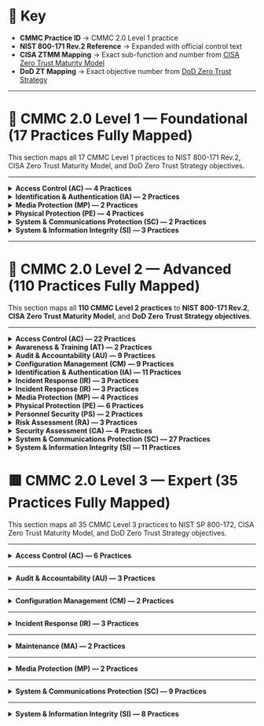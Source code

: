 # 🔑 Key
- **CMMC Practice ID** → CMMC 2.0 Level 1 practice  
- **NIST 800-171 Rev.2 Reference** → Expanded with official control text  
- **CISA ZTMM Mapping** → Exact sub-function and number from [CISA Zero Trust Maturity Model](https://learn.microsoft.com/en-us/security/zero-trust/cisa-zero-trust-maturity-model-intro)  
- **DoD ZT Mapping** → Exact objective number from [DoD Zero Trust Strategy](https://learn.microsoft.com/en-us/security/zero-trust/dod-zero-trust-strategy-intro)

---
  
# 📘 CMMC 2.0 Level 1 — Foundational (17 Practices Fully Mapped)

This section maps all 17 CMMC Level 1 practices to NIST 800-171 Rev.2, CISA Zero Trust Maturity Model, and DoD Zero Trust Strategy objectives.

---

<details><summary><b>Access Control (AC) — 4 Practices</b></summary>
<p>

| CMMC Practice ID | NIST 800-171 Rev.2 Requirement | CISA ZTMM Mapping | DoD Zero Trust Mapping |
|------------------|--------------------------------|-------------------|-------------------------|
| **AC.L1-3.1.1** Limit system access to authorized users | 3.1.1 — Limit system access to authorized users, processes acting on behalf of authorized users, or devices (including other systems). | **Identity 1.1** — Centralized identity stores | **Identity 1.1** — Centralized Identity Stores |
| **AC.L1-3.1.2** Limit system access to processes acting on behalf of authorized users | 3.1.2 — Limit system access to processes acting on behalf of authorized users. | **Workloads 1.1** — Service account & workload authentication | **Apps/Workloads 1.1** — Secure Application Workload Identity |
| **AC.L1-3.1.20** Verify and control/limit connections to external systems | 3.1.20 — Verify and control/limit connections to external systems. | **Networks 1.1** — Boundary enforcement | **Networks 1.1** — Segmentation Enforcement at Boundaries |
| **AC.L1-3.1.22** Control information posted or processed on publicly accessible systems | 3.1.22 — Control information posted or processed on publicly accessible systems. | **Data 1.2** — Data classification and labeling | **Data 1.2** — Labeling & Categorization |

</p>
</details>

<details><summary><b>Identification & Authentication (IA) — 2 Practices</b></summary>
<p>

| CMMC Practice ID | NIST 800-171 Rev.2 Requirement | CISA ZTMM Mapping | DoD Zero Trust Mapping |
|------------------|--------------------------------|-------------------|-------------------------|
| **IA.L1-3.5.1** Identify users before granting access | 3.5.1 — Identify system users, processes acting on behalf of users, or devices before allowing access. | **Identity 1.2** — Identity proofing & basic authentication | **Identity 1.2** — Identity Proofing |
| **IA.L1-3.5.2** Authenticate users using MFA | 3.5.2 — Authenticate (or verify) identities before granting access. | **Identity 2.1** — MFA adoption | **Identity 2.1** — Strong Multi-Factor Authentication |

</p>
</details>

<details><summary><b>Media Protection (MP) — 2 Practices</b></summary>
<p>

| CMMC Practice ID | NIST 800-171 Rev.2 Requirement | CISA ZTMM Mapping | DoD Zero Trust Mapping |
|------------------|--------------------------------|-------------------|-------------------------|
| **MP.L1-3.8.3** Sanitize or destroy media before disposal | 3.8.3 — Sanitize or destroy system media containing FCI before disposal or release. | **Data 1.3** — Data sanitization & lifecycle management | **Data 1.3** — Data Retention & Sanitization |
| **MP.L1-3.8.4** Mark media with necessary safeguarding markings | 3.8.4 — Mark media with necessary CUI/safeguarding markings. | **Data 1.2** — Data labeling & classification | **Data 1.2** — Labeling & Categorization |

</p>
</details>

<details><summary><b>Physical Protection (PE) — 4 Practices</b></summary>
<p>

| CMMC Practice ID | NIST 800-171 Rev.2 Requirement | CISA ZTMM Mapping | DoD Zero Trust Mapping |
|------------------|--------------------------------|-------------------|-------------------------|
| **PE.L1-3.10.1** Limit physical access to systems and environments | 3.10.1 — Limit physical access to organizational systems, equipment, and environments. | **Devices 1.1** — Physical access enforcement | **Devices 1.1** — Physical Access Enforcement |
| **PE.L1-3.10.3** Escort visitors and monitor visitor activity | 3.10.3 — Escort visitors and monitor visitor activity. | **Devices 1.2** — Visitor control & monitoring | **Devices 1.2** — Visitor Control & Monitoring |
| **PE.L1-3.10.4** Maintain audit logs of physical access | 3.10.4 — Maintain audit logs of physical access. | **Visibility 1.1** — Physical/logical audit logging | **Visibility 1.1** — Audit Logging |
| **PE.L1-3.10.5** Control and manage physical access devices | 3.10.5 — Control and manage physical access devices. | **Devices 1.3** — Access device management | **Devices 1.3** — Physical Access Device Mgmt |

</p>
</details>

<details><summary><b>System & Communications Protection (SC) — 2 Practices</b></summary>
<p>

| CMMC Practice ID | NIST 800-171 Rev.2 Requirement | CISA ZTMM Mapping | DoD Zero Trust Mapping |
|------------------|--------------------------------|-------------------|-------------------------|
| **SC.L1-3.13.1** Monitor, control, and protect communications | 3.13.1 — Monitor, control, and protect organizational communications at external and key internal boundaries. | **Networks 1.2** — Secure communications & traffic inspection | **Networks 1.2** — Secure Comms Mgmt |
| **SC.L1-3.13.5** Use subnetworks for public system components | 3.13.5 — Implement subnetworks for publicly accessible system components. | **Networks 1.3** — Network segmentation/zoning | **Networks 1.3** — DMZs & Segmentation |

</p>
</details>

<details><summary><b>System & Information Integrity (SI) — 3 Practices</b></summary>
<p>

| CMMC Practice ID | NIST 800-171 Rev.2 Requirement | CISA ZTMM Mapping | DoD Zero Trust Mapping |
|------------------|--------------------------------|-------------------|-------------------------|
| **SI.L1-3.14.1** Identify, report, and correct flaws | 3.14.1 — Identify, report, and correct information and system flaws in a timely manner. | **Visibility 1.2** — Vulnerability visibility & patching | **Visibility 1.2** — Vulnerability Mgmt |
| **SI.L1-3.14.2** Provide protection from malicious code | 3.14.2 — Provide protection from malicious code at system boundaries and endpoints. | **Devices 1.4** — Endpoint/AV protection | **Devices 1.4** — Malware Protection |
| **SI.L1-3.14.5** Perform periodic scans and real-time protection | 3.14.5 — Perform periodic scans and real-time protection of files from malicious code. | **Devices 1.5** — Endpoint scanning & EDR | **Devices 1.5** — Real-Time Endpoint Protection |

</p>
</details>


---



# 📗 CMMC 2.0 Level 2 — Advanced (110 Practices Fully Mapped)

This section maps all **110 CMMC Level 2 practices** to **NIST 800-171 Rev.2**, **CISA Zero Trust Maturity Model**, and **DoD Zero Trust Strategy objectives**.

---

<details><summary><b>Access Control (AC) — 22 Practices</b></summary>
<p>

| CMMC Practice ID | NIST 800-171 Rev.2 Requirement | CISA ZTMM Mapping | DoD Zero Trust Mapping |
|------------------|--------------------------------|-------------------|-------------------------|
| **AC.L2-3.1.3** Control the flow of CUI | 3.1.3 — Control the flow of CUI in information systems. | **Data 1.1** — Data Flow Protections | **Data 1.1** — Controlled Data Flow |
| **AC.L2-3.1.4** Separate duties of individuals | 3.1.4 — Separate the duties of individuals to reduce risk of collusion. | **Identity 2.2** — Least Privilege Enforcement | **Identity 2.2** — Role-Based Access Controls |
| **AC.L2-3.1.5** Employ least privilege | 3.1.5 — Employ the principle of least privilege. | **Identity 2.2** — Least Privilege Enforcement | **Identity 2.2** — Privileged Access Controls |
| **AC.L2-3.1.6** Use non-privileged accounts | 3.1.6 — Use non-privileged accounts or roles when accessing non-security functions. | **Identity 2.3** — Privilege Separation | **Identity 2.3** — Admin vs User Separation |
| **AC.L2-3.1.7** Prevent non-privileged users from executing privileged functions | 3.1.7 — Prevent non-privileged users from executing privileged functions. | **Identity 2.4** — Privileged Activity Monitoring | **Identity 2.4** — Privileged Function Monitoring |
| **AC.L2-3.1.8** Limit unsuccessful logon attempts | 3.1.8 — Limit unsuccessful logon attempts. | **Identity 1.3** — Session Protections | **Identity 1.3** — Account Lockout Controls |
| **AC.L2-3.1.9** Provide privacy/security notices | 3.1.9 — Provide privacy/security notices consistent with law. | **Visibility 1.3** — User Awareness | **Visibility 1.3** — User Notification/Audit |
| **AC.L2-3.1.10** Use session lock | 3.1.10 — Use session lock with pattern-hiding displays. | **Devices 1.6** — Session Timeout Enforcement | **Devices 1.6** — Idle Timeout Enforcement |
| **AC.L2-3.1.11** Terminate session after inactivity | 3.1.11 — Terminate sessions after inactivity. | **Identity 1.3** — Session Management | **Identity 1.3** — Session Termination Controls |
| **AC.L2-3.1.12** Monitor/control remote sessions | 3.1.12 — Monitor/control remote access. | **Networks 2.1** — Secure Remote Access | **Networks 2.1** — Remote Access Controls |
| **AC.L2-3.1.13** Encrypt remote access | 3.1.13 — Use cryptography to protect remote access. | **Data 2.1** — Encryption of Data in Transit | **Data 2.1** — Encrypted Remote Access |
| **AC.L2-3.1.14** Route remote access via managed points | 3.1.14 — Route remote access through managed access points. | **Networks 2.2** — Controlled Ingress/Egress | **Networks 2.2** — Remote Gateway Enforcement |
| **AC.L2-3.1.15** Authorize remote privileged commands | 3.1.15 — Authorize remote execution of privileged commands. | **Identity 2.4** — Privileged Session Monitoring | **Identity 2.4** — Remote Privileged Control |
| **AC.L2-3.1.16** Authorize wireless access | 3.1.16 — Authorize wireless access prior to connections. | **Networks 1.4** — Wireless Access Controls | **Networks 1.4** — Wireless Access Enforcement |
| **AC.L2-3.1.17** Protect wireless with auth/encryption | 3.1.17 — Protect wireless access using auth & encryption. | **Networks 2.3** — Wireless Encryption Enforcement | **Networks 2.3** — Secure Wireless Controls |
| **AC.L2-3.1.18** Control connection of mobile devices | 3.1.18 — Control connection of mobile devices. | **Devices 2.1** — Mobile Device Protections | **Devices 2.1** — Mobile Device Access Control |
| **AC.L2-3.1.19** Encrypt CUI on mobile devices | 3.1.19 — Encrypt CUI on mobile devices. | **Data 2.2** — Mobile Data Encryption | **Data 2.2** — Encrypted Mobile Storage |
| **AC.L2-3.1.21** Limit use of portable storage | 3.1.21 — Limit use of portable storage devices. | **Data 2.3** — Removable Media Protections | **Data 2.3** — Portable Media Controls |
| **AC.L2-3.1.23** Control remote access methods | 3.1.23 — Control remote access methods. | **Networks 2.4** — Remote Access Enforcement | **Networks 2.4** — Remote Access Enforcement |
| **AC.L2-3.1.24** Authorize remote access | 3.1.24 — Authorize remote access prior to connection. | **Networks 2.5** — Remote Access Authorization | **Networks 2.5** — Remote Access Authorization |
| **AC.L2-3.1.25** Separate tunneling mechanisms | 3.1.25 — Separate user and device tunneling mechanisms. | **Networks 2.6** — Tunnel Separation | **Networks 2.6** — Tunneling Separation |
| **AC.L2-3.1.26** Employ cryptographic separation | 3.1.26 — Employ cryptographic separation for remote sessions. | **Data 2.4** — Advanced Encryption Protections | **Data 2.4** — Cryptographic Session Isolation |

</p>
</details>

<details><summary><b>Awareness & Training (AT) — 2 Practices</b></summary>
<p>

| CMMC Practice ID | NIST 800-171 Rev.2 Requirement | CISA ZTMM Mapping | DoD Zero Trust Mapping |
|------------------|--------------------------------|-------------------|-------------------------|
| **AT.L2-3.2.1** Ensure awareness training | 3.2.1 — Ensure managers, system admins, and users are aware of security risks. | **Visibility 1.4** — Awareness & Training | **Visibility 1.4** — Workforce Cyber Awareness |
| **AT.L2-3.2.2** Role-specific security training | 3.2.2 — Ensure personnel are adequately trained to perform their duties. | **Visibility 1.5** — Role-Based Awareness | **Visibility 1.5** — Role-Based Cyber Training |

</p>
</details>

<details><summary><b>Audit & Accountability (AU) — 9 Practices</b></summary>
<p>

| CMMC Practice ID | NIST 800-171 Rev.2 Requirement | CISA ZTMM Mapping | DoD Zero Trust Mapping |
|------------------|--------------------------------|-------------------|-------------------------|
| **AU.L2-3.3.1** Create, protect, and retain audit records | 3.3.1 — Create and retain system audit records to enable monitoring, analysis, investigation, and reporting. | **Visibility 1.1** — Audit logging and visibility | **Visibility 1.1** — Enterprise Audit & Logging |
| **AU.L2-3.3.2** Ensure individual accountability in audit records | 3.3.2 — Ensure that audit records contain information to establish individual accountability. | **Visibility 1.2** — Correlation of user activity | **Visibility 1.2** — Individual Accountability in Logs |
| **AU.L2-3.3.3** Review and update audit events | 3.3.3 — Review and update audited events periodically. | **Visibility 1.3** — Continuous monitoring | **Visibility 1.3** — Audit Event Governance |
| **AU.L2-3.3.4** Alert in response to audit processing failures | 3.3.4 — Alert in the event of audit processing failures. | **Visibility 2.1** — Real-time alerting | **Visibility 2.1** — Audit Failure Detection |
| **AU.L2-3.3.5** Correlate audit review and analysis | 3.3.5 — Correlate audit review, analysis, and reporting processes for indications of misuse. | **Visibility 2.2** — Centralized log correlation | **Visibility 2.2** — SIEM & Correlation |
| **AU.L2-3.3.6** Provide audit reduction and report generation | 3.3.6 — Provide audit reduction and report generation to support investigations. | **Visibility 2.3** — Audit reporting capabilities | **Visibility 2.3** — Log Analytics & Reporting |
| **AU.L2-3.3.7** Provide audit record reduction before long-term storage | 3.3.7 — Provide audit reduction and record storage management before long-term storage. | **Visibility 2.4** — Audit lifecycle management | **Visibility 2.4** — Log Retention & Storage Controls |
| **AU.L2-3.3.8** Protect audit information | 3.3.8 — Protect audit information and tools from unauthorized access. | **Data 1.1** — Protect sensitive data (logs) | **Data 1.1** — Log Protection & Security |
| **AU.L2-3.3.9** Limit management of audit logging | 3.3.9 — Limit management of audit logging functionality to privileged users. | **Identity 2.4** — Privileged session management | **Identity 2.4** — Admin-only Log Management |

</p>
</details>

<details><summary><b>Configuration Management (CM) — 9 Practices</b></summary>
<p>

| CMMC Practice ID | NIST 800-171 Rev.2 Requirement | CISA ZTMM Mapping | DoD Zero Trust Mapping |
|------------------|--------------------------------|-------------------|-------------------------|
| **CM.L2-3.4.1** Establish and maintain baseline configuration | 3.4.1 — Establish and maintain baseline configurations and inventories of organizational systems. | **Devices 1.1** — Asset inventory & baseline mgmt | **Devices 1.1** — Baseline Configuration Enforcement |
| **CM.L2-3.4.2** Establish and enforce security configuration settings | 3.4.2 — Establish and enforce security configuration settings for IT products. | **Devices 1.2** — Secure baseline enforcement | **Devices 1.2** — Hardened Configuration Standards |
| **CM.L2-3.4.3** Track, review, and approve/disapprove system changes | 3.4.3 — Track, review, approve, or disapprove changes to organizational systems. | **Visibility 1.2** — Change tracking | **Visibility 1.2** — Configuration Change Auditing |
| **CM.L2-3.4.4** Analyze security impact of changes | 3.4.4 — Analyze the security impact of changes prior to implementation. | **Visibility 1.3** — Risk-based change control | **Visibility 1.3** — Security Impact Analysis |
| **CM.L2-3.4.5** Define, document, approve, and enforce access restrictions associated with changes | 3.4.5 — Define, document, approve, and enforce access restrictions associated with system changes. | **Identity 2.2** — Privileged access enforcement | **Identity 2.2** — Change Authorization Controls |
| **CM.L2-3.4.6** Employ least functionality | 3.4.6 — Employ the principle of least functionality by configuring systems to provide only essential capabilities. | **Workloads 1.1** — Application/service hardening | **Apps/Workloads 1.1** — Least Functionality Enforcement |
| **CM.L2-3.4.7** Restrict use of nonessential functions | 3.4.7 — Restrict, disable, or prevent use of nonessential functions, ports, protocols, and services. | **Networks 1.2** — Restrict nonessential services | **Networks 1.2** — Protocol/Port Control |
| **CM.L2-3.4.8** Apply deny-by-exception policy to prevent unauthorized software execution | 3.4.8 — Apply deny-all, permit-by-exception policy to prevent unauthorized software execution. | **Devices 2.3** — Application allowlisting | **Devices 2.3** — Whitelisting & App Control |
| **CM.L2-3.4.9** Control and monitor user-installed software | 3.4.9 — Control and monitor the use of user-installed software. | **Devices 2.4** — Software execution monitoring | **Devices 2.4** — Unauthorized Software Control |

</p>
</details>

<details><summary><b>Identification & Authentication (IA) — 11 Practices</b></summary>
<p>

| CMMC Practice ID | NIST 800-171 Rev.2 Requirement | CISA ZTMM Mapping | DoD Zero Trust Mapping |
|------------------|--------------------------------|-------------------|-------------------------|
| **IA.L2-3.5.3** Use multifactor authentication for local and network access | 3.5.3 — Use multifactor authentication for local and network access to privileged and non-privileged accounts. | **Identity 2.1** — MFA adoption | **Identity 2.1** — Strong MFA Enforcement |
| **IA.L2-3.5.4** Employ replay-resistant authentication mechanisms | 3.5.4 — Employ replay-resistant authentication mechanisms for network access. | **Identity 2.5** — Replay resistance | **Identity 2.5** — Replay-Resistant Authentication |
| **IA.L2-3.5.5** Prevent reuse of identifiers for a defined period | 3.5.5 — Prevent reuse of identifiers for a defined period. | **Identity 1.4** — Account lifecycle mgmt | **Identity 1.4** — Identifier Management |
| **IA.L2-3.5.6** Disable identifiers after period of inactivity | 3.5.6 — Disable identifiers after a defined period of inactivity. | **Identity 1.4** — Account lifecycle mgmt | **Identity 1.4** — Account Deactivation Controls |
| **IA.L2-3.5.7** Enforce password complexity and change of characters | 3.5.7 — Enforce a minimum password complexity and change of characters when new passwords are created. | **Identity 1.5** — Credential strength | **Identity 1.5** — Password Complexity Enforcement |
| **IA.L2-3.5.8** Prohibit password reuse for a number of generations | 3.5.8 — Prohibit password reuse for a specified number of generations. | **Identity 1.5** — Credential lifecycle mgmt | **Identity 1.5** — Password Reuse Prevention |
| **IA.L2-3.5.9** Allow temporary password use with immediate change requirement | 3.5.9 — Allow temporary password use only with immediate change requirement. | **Identity 1.6** — Temporary credential issuance | **Identity 1.6** — Temporary Password Enforcement |
| **IA.L2-3.5.10** Store and transmit only cryptographically-protected passwords | 3.5.10 — Store and transmit only cryptographically-protected passwords. | **Data 2.1** — Protect credentials in transit/storage | **Data 2.1** — Credential Encryption |
| **IA.L2-3.5.11** Obscure feedback of authentication information | 3.5.11 — Obscure feedback of authentication information during entry. | **Identity 1.7** — Authentication UX protections | **Identity 1.7** — Credential Input Protection |
| **IA.L2-3.5.12** Use cryptographic modules that comply with FIPS standards | 3.5.12 — Use FIPS-validated cryptographic modules when used to protect information. | **Data 2.5** — Use of FIPS 140-validated crypto | **Data 2.5** — FIPS-Compliant Cryptography |
| **IA.L2-3.5.13** Ensure cryptographic modules are up to date | 3.5.13 — Ensure cryptographic modules are up to date and replaced when revoked/compromised. | **Data 2.5** — Cryptographic module validation | **Data 2.5** — Approved Crypto Module Mgmt |

</p>
</details>

<details><summary><b>Incident Response (IR) — 3 Practices</b></summary>
<p>

| CMMC Practice ID | NIST 800-171 Rev.2 Requirement | CISA ZTMM Mapping | DoD Zero Trust Mapping |
|------------------|--------------------------------|-------------------|-------------------------|
| **IR.L2-3.6.1** Establish an operational incident-handling capability | 3.6.1 — Establish an operational incident-handling capability for organizational systems that includes preparation, detection, analysis, containment, recovery, and user response activities. | **Visibility 2.1** — Incident detection & response | **Visibility 2.1** — Incident Response Program |
| **IR.L2-3.6.2** Track, document, and report incidents to appropriate officials | 3.6.2 — Track, document, and report incidents to organizational officials and/or authorities. | **Visibility 2.2** — Incident tracking & reporting | **Visibility 2.2** — Incident Documentation & Reporting |
| **IR.L2-3.6.3** Test the organizational incident response capability | 3.6.3 — Test the organizational incident response capability. | **Visibility 2.3** — Response exercises & simulations | **Visibility 2.3** — IR Capability Testing |

</p>
</details>

<details><summary><b>Incident Response (IR) — 3 Practices</b></summary>
<p>

| CMMC Practice ID | NIST 800-171 Rev.2 Requirement | CISA ZTMM Mapping | DoD Zero Trust Mapping |
|------------------|--------------------------------|-------------------|-------------------------|
| **IR.L2-3.6.1** Establish an operational incident-handling capability | 3.6.1 — Establish an operational incident-handling capability for organizational systems that includes preparation, detection, analysis, containment, recovery, and user response activities. | **Visibility 2.1** — Incident detection & response | **Visibility 2.1** — Incident Response Program |
| **IR.L2-3.6.2** Track, document, and report incidents to appropriate officials | 3.6.2 — Track, document, and report incidents to organizational officials and/or authorities. | **Visibility 2.2** — Incident tracking & reporting | **Visibility 2.2** — Incident Documentation & Reporting |
| **IR.L2-3.6.3** Test the organizational incident response capability | 3.6.3 — Test the organizational incident response capability. | **Visibility 2.3** — Response exercises & simulations | **Visibility 2.3** — IR Capability Testing |

</p>
</details>

<details><summary><b>Media Protection (MP) — 4 Practices</b></summary>
<p>

| CMMC Practice ID | NIST 800-171 Rev.2 Requirement | CISA ZTMM Mapping | DoD Zero Trust Mapping |
|------------------|--------------------------------|-------------------|-------------------------|
| **MP.L2-3.8.1** Protect system media, both paper and digital | 3.8.1 — Protect (i.e., physically control and securely store) system media containing CUI, both paper and digital. | **Data 1.1** — Data storage protections | **Data 1.1** — CUI Media Protection |
| **MP.L2-3.8.2** Limit access to CUI on system media | 3.8.2 — Limit access to CUI on system media to authorized users. | **Identity 2.2** — Least privilege enforcement | **Identity 2.2** — Media Access Controls |
| **MP.L2-3.8.5** Control the use of removable media on systems | 3.8.5 — Control the use of removable media on system components. | **Data 2.3** — Removable media protections | **Data 2.3** — Portable Media Control |
| **MP.L2-3.8.6** Prohibit the use of portable storage devices when nonessential | 3.8.6 — Prohibit the use of portable storage devices when such devices have no identifiable business purpose. | **Data 2.3** — Media usage enforcement | **Data 2.3** — Prohibited Media Enforcement |

</p>
</details>

<details><summary><b>Physical Protection (PE) — 6 Practices</b></summary>
<p>

| CMMC Practice ID | NIST 800-171 Rev.2 Requirement | CISA ZTMM Mapping | DoD Zero Trust Mapping |
|------------------|--------------------------------|-------------------|-------------------------|
| **PE.L2-3.10.2** Protect and monitor physical facility and support infrastructure | 3.10.2 — Protect and monitor the physical facility and support infrastructure for organizational systems. | **Devices 1.1** — Facility and environmental controls | **Devices 1.1** — Facility & Infrastructure Protection |
| **PE.L2-3.10.6** Enforce physical access authorizations | 3.10.6 — Enforce physical access authorizations for organizational systems. | **Identity 1.2** — Physical identity validation | **Identity 1.2** — Physical Access Authorization |
| **PE.L2-3.10.7** Maintain physical access records | 3.10.7 — Maintain visitor access records to organizational facilities. | **Visibility 1.1** — Access audit logging | **Visibility 1.1** — Physical Access Logging |
| **PE.L2-3.10.8** Control physical access to media | 3.10.8 — Control physical access to media containing CUI. | **Data 1.1** — Data protection | **Data 1.1** — Physical Media Protection |
| **PE.L2-3.10.9** Protect and control physical access devices | 3.10.9 — Protect and control physical access devices. | **Devices 1.3** — Device security | **Devices 1.3** — Physical Access Device Control |
| **PE.L2-3.10.10** Escort visitors and monitor visitor activity in facilities with CUI | 3.10.10 — Escort visitors and monitor visitor activity in facilities with organizational systems containing CUI. | **Devices 1.2** — Visitor monitoring | **Devices 1.2** — Visitor Escort & Monitoring |

</p>
</details>

<details><summary><b>Personnel Security (PS) — 2 Practices</b></summary>
<p>

| CMMC Practice ID | NIST 800-171 Rev.2 Requirement | CISA ZTMM Mapping | DoD Zero Trust Mapping |
|------------------|--------------------------------|-------------------|-------------------------|
| **PS.L2-3.9.1** Screen individuals prior to authorizing access to systems containing CUI | 3.9.1 — Screen individuals prior to authorizing access to organizational systems containing CUI. | **Identity 1.2** — Identity proofing | **Identity 1.2** — Personnel Vetting & Access Authorization |
| **PS.L2-3.9.2** Ensure CUI access is removed upon termination or transfer | 3.9.2 — Ensure that CUI system access is removed when personnel are terminated or transferred. | **Identity 1.4** — Account lifecycle management | **Identity 1.4** — Timely Deprovisioning |

</p>
</details>

<details><summary><b>Risk Assessment (RA) — 3 Practices</b></summary>
<p>

| CMMC Practice ID | NIST 800-171 Rev.2 Requirement | CISA ZTMM Mapping | DoD Zero Trust Mapping |
|------------------|--------------------------------|-------------------|-------------------------|
| **RA.L2-3.11.1** Periodically assess risk to organizational operations | 3.11.1 — Periodically assess the risk to organizational operations, assets, and individuals. | **Visibility 2.1** — Risk-based monitoring | **Visibility 2.1** — Risk Assessments & Reviews |
| **RA.L2-3.11.2** Scan for vulnerabilities in systems and applications | 3.11.2 — Scan for vulnerabilities in organizational systems and applications periodically and when new vulnerabilities are identified. | **Visibility 2.2** — Vulnerability scanning | **Visibility 2.2** — Vulnerability Scanning & Management |
| **RA.L2-3.11.3** Remediate vulnerabilities in a timely manner | 3.11.3 — Remediate vulnerabilities in organizational systems in a timely manner. | **Visibility 2.3** — Remediation tracking | **Visibility 2.3** — Vulnerability Remediation |

</p>
</details>

<details><summary><b>Security Assessment (CA) — 4 Practices</b></summary>
<p>

| CMMC Practice ID | NIST 800-171 Rev.2 Requirement | CISA ZTMM Mapping | DoD Zero Trust Mapping |
|------------------|--------------------------------|-------------------|-------------------------|
| **CA.L2-3.12.1** Periodically assess security controls for effectiveness | 3.12.1 — Periodically assess the security controls in organizational systems to determine effectiveness. | **Visibility 2.4** — Continuous control validation | **Visibility 2.4** — Security Control Assessments |
| **CA.L2-3.12.2** Develop and implement plans of action to correct deficiencies | 3.12.2 — Develop and implement plans of action to correct deficiencies and reduce vulnerabilities. | **Visibility 3.1** — Remediation planning & tracking | **Visibility 3.1** — POA&M Management |
| **CA.L2-3.12.3** Monitor security controls on an ongoing basis | 3.12.3 — Monitor security controls on an ongoing basis to ensure continued effectiveness. | **Visibility 3.2** — Ongoing monitoring & assessment | **Visibility 3.2** — Continuous Monitoring |
| **CA.L2-3.12.4** Develop, document, and periodically update system security plans | 3.12.4 — Develop, document, and periodically update system security plans describing system boundaries, environments, and controls. | **Visibility 3.3** — Documentation & governance | **Visibility 3.3** — Security Plan Management |

</p>
</details>

<details><summary><b>System & Communications Protection (SC) — 27 Practices</b></summary>
<p>

| CMMC Practice ID | NIST 800-171 Rev.2 Requirement | CISA ZTMM Mapping | DoD Zero Trust Mapping |
|------------------|--------------------------------|-------------------|-------------------------|
| **SC.L2-3.13.2** Separate user functionality from system management | 3.13.2 — Separate user functionality from system management functions. | **Identity 2.3** — Separation of duties | **Identity 2.3** — User/Admin Role Separation |
| **SC.L2-3.13.3** Deny network traffic by default, allow by exception | 3.13.3 — Deny network traffic by default and allow by exception. | **Networks 1.1** — Boundary enforcement | **Networks 1.1** — Default Deny / Allow by Exception |
| **SC.L2-3.13.4** Prevent remote activation of collaborative tools | 3.13.4 — Prevent remote activation of collaborative computing devices. | **Devices 2.5** — Endpoint collaboration controls | **Devices 2.5** — Collaboration Tool Controls |
| **SC.L2-3.13.6** Use cryptography to protect confidentiality of remote access sessions | 3.13.6 — Employ cryptographic mechanisms to protect confidentiality of remote sessions. | **Data 2.1** — Data-in-transit encryption | **Data 2.1** — Encrypted Remote Sessions |
| **SC.L2-3.13.7** Prevent split tunneling for remote devices | 3.13.7 — Prevent split tunneling for remote devices. | **Networks 2.6** — Tunnel separation | **Networks 2.6** — Split Tunnel Prevention |
| **SC.L2-3.13.8** Implement cryptographic protections for VoIP | 3.13.8 — Implement cryptographic mechanisms to protect confidentiality of VoIP communications. | **Data 2.1** — Encrypted communications | **Data 2.1** — VoIP Encryption |
| **SC.L2-3.13.9** Terminate session after inactivity | 3.13.9 — Terminate network connections after defined inactivity. | **Identity 1.3** — Session management | **Identity 1.3** — Connection Termination |
| **SC.L2-3.13.10** Protect confidentiality of CUI at rest | 3.13.10 — Employ cryptographic mechanisms to protect CUI at rest. | **Data 2.2** — Data-at-rest encryption | **Data 2.2** — Encryption for CUI Storage |
| **SC.L2-3.13.11** Employ FIPS-validated cryptography | 3.13.11 — Employ FIPS-validated cryptographic modules when used to protect CUI. | **Data 2.5** — FIPS crypto enforcement | **Data 2.5** — FIPS-Validated Cryptography |
| **SC.L2-3.13.12** Prohibit remote activation of sensors/cameras without user consent | 3.13.12 — Prohibit remote activation of collaborative devices like cameras or mics. | **Devices 2.5** — Endpoint collaboration controls | **Devices 2.5** — Sensor/Camera Access Controls |
| **SC.L2-3.13.13** Control cryptographic keys | 3.13.13 — Control and manage cryptographic keys for cryptography employed in organizational systems. | **Data 2.5** — Key management practices | **Data 2.5** — Cryptographic Key Mgmt |
| **SC.L2-3.13.14** Establish and manage cryptographic key lifecycles | 3.13.14 — Establish key lifecycles, revocation, and renewal. | **Data 2.5** — Key lifecycle management | **Data 2.5** — Key Lifecycle Enforcement |
| **SC.L2-3.13.15** Use cryptographic methods to protect network integrity | 3.13.15 — Employ cryptographic methods to protect integrity of remote sessions. | **Data 2.1** — Data-in-transit protections | **Data 2.1** — Encrypted Session Integrity |
| **SC.L2-3.13.16** Protect system from malicious code at boundaries | 3.13.16 — Implement protection against malicious code at system boundaries. | **Devices 1.4** — Malware protections | **Devices 1.4** — Boundary Malware Protection |
| **SC.L2-3.13.17** Protect system from denial-of-service attacks | 3.13.17 — Implement mechanisms to protect against DoS attacks. | **Networks 2.7** — Network resilience | **Networks 2.7** — DoS Protection |
| **SC.L2-3.13.18** Limit use of external systems | 3.13.18 — Limit use of external systems for organizational purposes. | **Networks 2.8** — External system governance | **Networks 2.8** — External System Restrictions |
| **SC.L2-3.13.19** Control communications at system boundaries | 3.13.19 — Control communications at external and key internal boundaries. | **Networks 1.1** — Boundary protection | **Networks 1.1** — Boundary Communications Control |
| **SC.L2-3.13.20** Use secure DNS resolution | 3.13.20 — Use secure domain name system (DNS) resolution services. | **Networks 2.9** — Secure name resolution | **Networks 2.9** — DNS Security Controls |
| **SC.L2-3.13.21** Protect integrity of transmitted information | 3.13.21 — Protect the integrity of transmitted information. | **Data 2.1** — Integrity protections | **Data 2.1** — Transmission Integrity Controls |
| **SC.L2-3.13.22** Separate user functionality from system management functions across network | 3.13.22 — Separate management functions across logical/physical boundaries. | **Identity 2.3** — Separation of duties | **Identity 2.3** — Management Function Segmentation |
| **SC.L2-3.13.23** Implement cryptographic protections for wireless communications | 3.13.23 — Employ cryptographic mechanisms to protect confidentiality of wireless communications. | **Networks 2.3** — Wireless encryption enforcement | **Networks 2.3** — Secure Wireless Crypto |
| **SC.L2-3.13.24** Implement subnetworks for publicly accessible system components | 3.13.24 — Implement subnetworks for publicly accessible system components. | **Networks 1.3** — Network segmentation | **Networks 1.3** — DMZs & Segregation |
| **SC.L2-3.13.25** Employ cryptographic separation for network traffic | 3.13.25 — Employ cryptographic separation for network traffic. | **Data 2.4** — Advanced crypto separation | **Data 2.4** — Encrypted Traffic Separation |
| **SC.L2-3.13.26** Implement boundary protections for shared networks | 3.13.26 — Implement boundary protections for shared networks. | **Networks 2.10** — Shared boundary controls | **Networks 2.10** — Multi-Tenant Boundary Protection |
| **SC.L2-3.13.27** Use cryptographic modules that comply with FIPS standards for CUI | 3.13.27 — Use FIPS-compliant crypto for CUI. | **Data 2.5** — FIPS crypto enforcement | **Data 2.5** — FIPS-Compliant CUI Encryption |
| **SC.L2-3.13.28** Employ advanced protections for mobile code | 3.13.28 — Implement security controls to manage mobile code. | **Devices 2.8** — Mobile code protections | **Devices 2.8** — Mobile Code Security |
| **SC.L2-3.13.29** Protect systems from externally controlled mobile code | 3.13.29 — Implement protections for mobile code controlled externally. | **Devices 2.8** — Mobile code protections | **Devices 2.8** — External Mobile Code Protections |

</p>
</details>

<details><summary><b>System & Information Integrity (SI) — 11 Practices</b></summary>
<p>

| CMMC Practice ID | NIST 800-171 Rev.2 Requirement | CISA ZTMM Mapping | DoD Zero Trust Mapping |
|------------------|--------------------------------|-------------------|-------------------------|
| **SI.L2-3.14.3** Monitor system security alerts and advisories | 3.14.3 — Monitor security alerts and take action upon receipt. | **Visibility 2.1** — Threat intel integration | **Visibility 2.1** — Threat Intel & Alerts |
| **SI.L2-3.14.4** Update malicious code protection mechanisms | 3.14.4 — Update malicious code protection mechanisms periodically. | **Devices 1.4** — Endpoint protection updates | **Devices 1.4** — Malware Protection Updates |
| **SI.L2-3.14.6** Monitor system security alerts and take appropriate action | 3.14.6 — Monitor system security alerts and advisories and take appropriate actions. | **Visibility 2.2** — Centralized monitoring | **Visibility 2.2** — Security Monitoring & Alerts |
| **SI.L2-3.14.7** Identify unauthorized use of systems | 3.14.7 — Identify and report unauthorized use of organizational systems. | **Visibility 2.3** — Anomaly detection | **Visibility 2.3** — Unauthorized Use Detection |
| **SI.L2-3.14.8** Perform periodic scans of systems | 3.14.8 — Perform periodic scans of organizational systems and real-time scans of files. | **Devices 1.5** — Endpoint scanning & EDR | **Devices 1.5** — Vulnerability & Malware Scanning |
| **SI.L2-3.14.9** Protect against malicious email code | 3.14.9 — Protect against malicious code through email protections. | **Devices 1.4** — Malware protections | **Devices 1.4** — Email Malware Protection |
| **SI.L2-3.14.10** Detect and respond to system flaws | 3.14.10 — Identify, report, and correct information system flaws in a timely manner. | **Visibility 2.4** — Vulnerability management | **Visibility 2.4** — System Flaw Remediation |
| **SI.L2-3.14.11** Employ spam protection mechanisms | 3.14.11 — Employ spam protection mechanisms at system entry points. | **Devices 2.6** — Anti-spam protections | **Devices 2.6** — Email Spam Controls |
| **SI.L2-3.14.12** Monitor inbound and outbound communications | 3.14.12 — Monitor inbound and outbound communications traffic for unusual activity. | **Networks 2.7** — Network traffic monitoring | **Networks 2.7** — Comms Traffic Monitoring |
| **SI.L2-3.14.13** Control and monitor mobile code | 3.14.13 — Control and monitor the use of mobile code. | **Devices 2.8** — Mobile code controls | **Devices 2.8** — Mobile Code Security |
| **SI.L2-3.14.14** Detect and respond to attacks | 3.14.14 — Detect and respond to system attacks. | **Visibility 3.1** — Threat detection & response | **Visibility 3.1** — Incident Detection & Response |

</p>
</details>

# 🟥 CMMC 2.0 Level 3 — Expert (35 Practices Fully Mapped)

This section maps all 35 CMMC Level 3 practices to NIST SP 800-172, CISA Zero Trust Maturity Model, and DoD Zero Trust Strategy objectives.


---

<details><summary><b>Access Control (AC) — 6 Practices</b></summary>
<p>

| CMMC Practice ID | NIST 800-172 Requirement | CISA ZTMM Mapping | DoD Zero Trust Mapping |
|------------------|---------------------------|-------------------|-------------------------|
| **AC.L3-3.1.27** Require risk-based, adaptive access enforcement | 172-3.1.x — Enforce dynamic, risk-based access control. | **Identity 3.1** — Adaptive policy enforcement | **Identity 3.1** — Risk-Adaptive Access |
| **AC.L3-3.1.28** Dual authorization for privileged actions | 172-3.1.x — Require dual authorization for privileged/high-risk transactions. | **Identity 3.2** — Privileged session approval | **Identity 3.2** — Dual-Control Access |
| **AC.L3-3.1.29** Employ hardware-backed authenticators | 172-3.1.x — Require hardware tokens/PKI for privileged accounts. | **Identity 3.3** — PKI / FIDO2 enforcement | **Identity 3.3** — Hardware-Backed AuthN |
| **AC.L3-3.1.30** Time-bound, context-sensitive access | 172-3.1.x — Grant access based on time, location, or mission need. | **Identity 3.4** — Contextual adaptive access | **Identity 3.4** — Mission-Context Access |
| **AC.L3-3.1.31** Employ data-centric access controls | 172-3.1.x — Apply protections directly at the data level. | **Data 3.1** — Attribute-based access | **Data 3.1** — Data-Centric Controls |
| **AC.L3-3.1.32** Segment admin functions into isolated environments | 172-3.1.x — Use administrative enclaves for privileged operations. | **Workloads 3.1** — Admin isolation | **Workloads 3.1** — Privileged Admin Enclaves |

</p>
</details>

---

<details><summary><b>Audit & Accountability (AU) — 3 Practices</b></summary>
<p>

| CMMC Practice ID | NIST 800-172 Requirement | CISA ZTMM Mapping | DoD Zero Trust Mapping |
|------------------|---------------------------|-------------------|-------------------------|
| **AU.L3-3.3.10** Correlate audit data with external threat intel | 172-3.3.x — Integrate audit logs with threat intelligence feeds. | **Visibility 3.1** — Threat intel-driven detection | **Visibility 3.1** — Intel-Based Correlation |
| **AU.L3-3.3.11** Automate cross-domain monitoring | 172-3.3.x — Automate collection/analysis across domains. | **Visibility 3.2** — Cross-domain monitoring | **Visibility 3.2** — Enterprise Threat Hunting |
| **AU.L3-3.3.12** Employ deception to detect adversaries | 172-3.3.x — Use honeypots/deception for APT detection. | **Visibility 3.3** — Deception technologies | **Visibility 3.3** — Adversary Engagement |

</p>
</details>

---

<details><summary><b>Configuration Management (CM) — 2 Practices</b></summary>
<p>

| CMMC Practice ID | NIST 800-172 Requirement | CISA ZTMM Mapping | DoD Zero Trust Mapping |
|------------------|---------------------------|-------------------|-------------------------|
| **CM.L3-3.4.10** Employ dynamic reconfiguration | 172-3.4.x — Reconfigure systems dynamically in response to threats. | **Workloads 3.2** — Dynamic reconfiguration | **Workloads 3.2** — Adaptive Config Mgmt |
| **CM.L3-3.4.11** Protect configuration management tools | 172-3.4.x — Harden and isolate config/change mgmt tools. | **Workloads 3.3** — Secure admin toolchain | **Workloads 3.3** — Secure Config Tools |

</p>
</details>

---

<details><summary><b>Incident Response (IR) — 3 Practices</b></summary>
<p>

| CMMC Practice ID | NIST 800-172 Requirement | CISA ZTMM Mapping | DoD Zero Trust Mapping |
|------------------|---------------------------|-------------------|-------------------------|
| **IR.L3-3.6.4** Employ advanced incident detection methods | 172-3.6.x — Use ML/behavioral analytics for incident detection. | **Visibility 3.4** — Behavior analytics | **Visibility 3.4** — Advanced Detection |
| **IR.L3-3.6.5** Conduct coordinated, cross-organization IR | 172-3.6.x — Coordinate IR across multiple stakeholders. | **Visibility 3.5** — Coordinated response | **Visibility 3.5** — Joint Incident Response |
| **IR.L3-3.6.6** Employ cyber threat hunting | 172-3.6.x — Implement proactive threat hunting capabilities. | **Visibility 3.6** — Threat hunting maturity | **Visibility 3.6** — Proactive Hunt Ops |

</p>
</details>

---

<details><summary><b>Maintenance (MA) — 2 Practices</b></summary>
<p>

| CMMC Practice ID | NIST 800-172 Requirement | CISA ZTMM Mapping | DoD Zero Trust Mapping |
|------------------|---------------------------|-------------------|-------------------------|
| **MA.L3-3.7.3** Employ advanced protections for remote maintenance | 172-3.7.x — Use encrypted, monitored remote maintenance. | **Networks 3.1** — Secure remote maintenance | **Networks 3.1** — Encrypted Maint Channels |
| **MA.L3-3.7.4** Alternate maintenance methods for resilience | 172-3.7.x — Employ redundant/alternate maintenance options. | **Networks 3.2** — Redundant mgmt channels | **Networks 3.2** — Resilient Maint Pathways |

</p>
</details>

---

<details><summary><b>Media Protection (MP) — 2 Practices</b></summary>
<p>

| CMMC Practice ID | NIST 800-172 Requirement | CISA ZTMM Mapping | DoD Zero Trust Mapping |
|------------------|---------------------------|-------------------|-------------------------|
| **MP.L3-3.8.5** Apply advanced media protection techniques | 172-3.8.x — Stronger protections for CUI-bearing media. | **Data 3.2** — Enhanced media protection | **Data 3.2** — CUI Media Hardening |
| **MP.L3-3.8.6** Employ digital rights management (DRM) | 172-3.8.x — Apply DRM to sensitive data/media. | **Data 3.3** — DRM / usage enforcement | **Data 3.3** — DRM Enforcement |

</p>
</details>

---

<details><summary><b>System & Communications Protection (SC) — 9 Practices</b></summary>
<p>

| CMMC Practice ID | NIST 800-172 Requirement | CISA ZTMM Mapping | DoD Zero Trust Mapping |
|------------------|---------------------------|-------------------|-------------------------|
| **SC.L3-3.13.30** Employ moving target defenses | 172-3.13.x — Use dynamic network defenses (e.g., IP randomization). | **Networks 3.3** — Moving target defense | **Networks 3.3** — Dynamic Network Defense |
| **SC.L3-3.13.31** Employ non-persistent systems | 172-3.13.x — Use ephemeral/non-persistent VMs or sessions. | **Workloads 3.4** — Non-persistent workloads | **Workloads 3.4** — Ephemeral Systems |
| **SC.L3-3.13.32** Employ hardware-based isolation | 172-3.13.x — Use hardware enclaves (e.g., SGX/TPM). | **Workloads 3.5** — Trusted execution | **Workloads 3.5** — Hardware Root-of-Trust |
| **SC.L3-3.13.33** Employ out-of-band management networks | 172-3.13.x — Separate OOB management networks. | **Networks 3.4** — Out-of-band mgmt | **Networks 3.4** — Separate Admin Networks |
| **SC.L3-3.13.34** Employ advanced supply chain protections | 172-3.13.x — Validate supply chain components. | **Workloads 3.6** — Supply chain validation | **Workloads 3.6** — Supply Chain Risk Mgmt |
| **SC.L3-3.13.35** Employ isolation for high-value assets | 172-3.13.x — Strong isolation of critical systems. | **Workloads 3.7** — Critical asset isolation | **Workloads 3.7** — Mission System Isolation |
| **SC.L3-3.13.36** Employ advanced traffic analysis protections | 172-3.13.x — Use anti-traffic analysis techniques. | **Networks 3.5** — Traffic obfuscation | **Networks 3.5** — Traffic Camouflage |
| **SC.L3-3.13.37** Employ quantum-resistant cryptography (prep) | 172-3.13.x — Begin migration to quantum-safe crypto. | **Data 3.4** — Crypto agility | **Data 3.4** — Post-Quantum Preparation |
| **SC.L3-3.13.38** Employ enhanced boundary protections | 172-3.13.x — Stronger protections for multi-tenant/shared boundaries. | **Networks 3.6** — Cross-boundary resilience | **Networks 3.6** — Boundary Hardening |

</p>
</details>

---

<details><summary><b>System & Information Integrity (SI) — 8 Practices</b></summary>
<p>

| CMMC Practice ID | NIST 800-172 Requirement | CISA ZTMM Mapping | DoD Zero Trust Mapping |
|------------------|---------------------------|-------------------|-------------------------|
| **SI.L3-3.14.15** Employ advanced anomaly detection | 172-3.14.x — Behavioral & ML anomaly detection. | **Visibility 3.7** — AI/ML analytics | **Visibility 3.7** — Behavior Anomaly Detection |
| **SI.L3-3.14.16** Employ deception to detect malicious activity | 172-3.14.x — Deception-based threat detection. | **Visibility 3.8** — Deception/honeypots | **Visibility 3.8** — Deception Ops |
| **SI.L3-3.14.17** Employ integrity verification mechanisms | 172-3.14.x — File integrity monitoring and validation. | **Visibility 3.9** — Integrity validation | **Visibility 3.9** — File/Config Integrity Checks |
| **SI.L3-3.14.18** Employ system self-healing mechanisms | 172-3.14.x — Automated recovery from compromise. | **Workloads 3.8** — Self-healing workloads | **Workloads 3.8** — Autonomous Recovery |
| **SI.L3-3.14.19** Employ active defense measures | 172-3.14.x — Engage adversaries with active defense. | **Visibility 3.10** — Active defense | **Visibility 3.10** — Adversary Engagement |
| **SI.L3-3.14.20** Employ external verification of threats | 172-3.14.x — Use third-party validation of threats. | **Visibility 3.11** — External validation | **Visibility 3.11** — Federated Intel Sharing |
| **SI.L3-3.14.21** Employ automated recovery of compromised sessions | 172-3.14.x — Auto-reset of compromised sessions. | **Identity 3.5** — Auto session reset | **Identity 3.5** — Auto Recovery of Sessions |
| **SI.L3-3.14.22** Employ predictive defenses | 172-3.14.x — Predictive analytics to prevent exploitation. | **Visibility 3.12** — Predictive defenses | **Visibility 3.12** — Anticipatory Defense |

</p>
</details>










